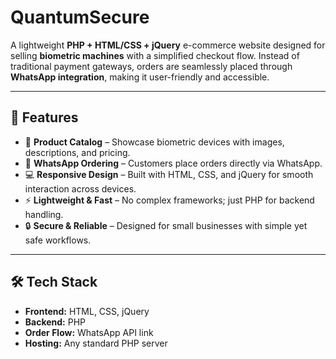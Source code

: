 # QuantumSecure  

A lightweight **PHP + HTML/CSS + jQuery** e-commerce website designed for selling **biometric machines** with a simplified checkout flow. Instead of traditional payment gateways, orders are seamlessly placed through **WhatsApp integration**, making it user-friendly and accessible.  

---

## 🚀 Features  
- 🛒 **Product Catalog** – Showcase biometric devices with images, descriptions, and pricing.  
- 📱 **WhatsApp Ordering** – Customers place orders directly via WhatsApp.  
- 💻 **Responsive Design** – Built with HTML, CSS, and jQuery for smooth interaction across devices.  
- ⚡ **Lightweight & Fast** – No complex frameworks; just PHP for backend handling.  
- 🔒 **Secure & Reliable** – Designed for small businesses with simple yet safe workflows.  

---

## 🛠️ Tech Stack  
- **Frontend:** HTML, CSS, jQuery  
- **Backend:** PHP  
- **Order Flow:** WhatsApp API link  
- **Hosting:** Any standard PHP server  


